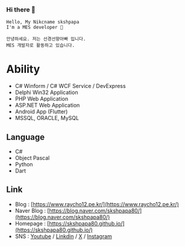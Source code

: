 ### Hi there 👋

```
Hello, My Nikcname skshpapa
I'm a MES developer 🌙
```

```
안녕하세요. 저는 선경선향아빠 입니다.
MES 개발자로 활동하고 있습니다. 
```

# Ability
 
- C# Winform / C# WCF Service / DevExpress  
- Delphi Win32 Application  
- PHP Web Application
- ASP.NET Web Application
- Android App (Flutter)
- MSSQL, ORACLE, MySQL 

## Language

- C#
- Object Pascal
- Python
- Dart

## Link

- Blog : [https://www.raycho12.pe.kr/](https://www.raycho12.pe.kr/) 
- Naver Blog : [https://blog.naver.com/skshpapa80/](https://blog.naver.com/skshpapa80/)
- Homepage : [https://skshpapa80.github.io/](https://skshpapa80.github.io/)
- SNS : [Youtube](https://www.youtube.com/@skshpapa80-tube) / [Linkdin](https://www.linkedin.com/in/skshpapa80/) / [X](https://twitter.com/skshpapa80) / [Instagram](https://www.instagram.com/raychodream/)

